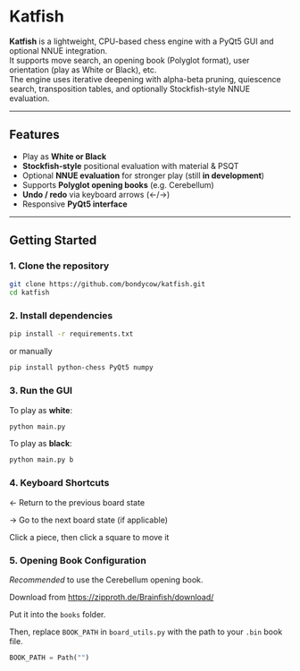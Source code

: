 # Katfish

**Katfish** is a lightweight, CPU-based chess engine with a PyQt5 GUI and optional NNUE integration.  
It supports move search, an opening book (Polyglot format), user orientation (play as White or Black), etc.  
The engine uses iterative deepening with alpha-beta pruning, quiescence search, transposition tables, and optionally Stockfish-style NNUE evaluation.

---

## Features

- Play as **White or Black**
- **Stockfish-style** positional evaluation with material & PSQT
- Optional **NNUE evaluation** for stronger play (still **in development**)
- Supports **Polyglot opening books** (e.g. Cerebellum)
- **Undo / redo** via keyboard arrows (←/→)
- Responsive **PyQt5 interface**

---

## Getting Started

### 1. Clone the repository

```bash
git clone https://github.com/bondycow/katfish.git
cd katfish
```
### 2. Install dependencies
```bash
pip install -r requirements.txt
```
or manually
```bash
pip install python-chess PyQt5 numpy
```

### 3. Run the GUI
To play as **white**:
```bash
python main.py
```
To play as **black**:
```bash
python main.py b
```

### 4. Keyboard Shortcuts
← Return to the previous board state

→ Go to the next board state (if applicable)

Click a piece, then click a square to move it

### 5. Opening Book Configuration
*Recommended* to use the Cerebellum opening book.

Download from https://zipproth.de/Brainfish/download/

Put it into the `books` folder.

Then, replace `BOOK_PATH` in `board_utils.py` with the path to your `.bin` book file.
```python
BOOK_PATH = Path("")
```
